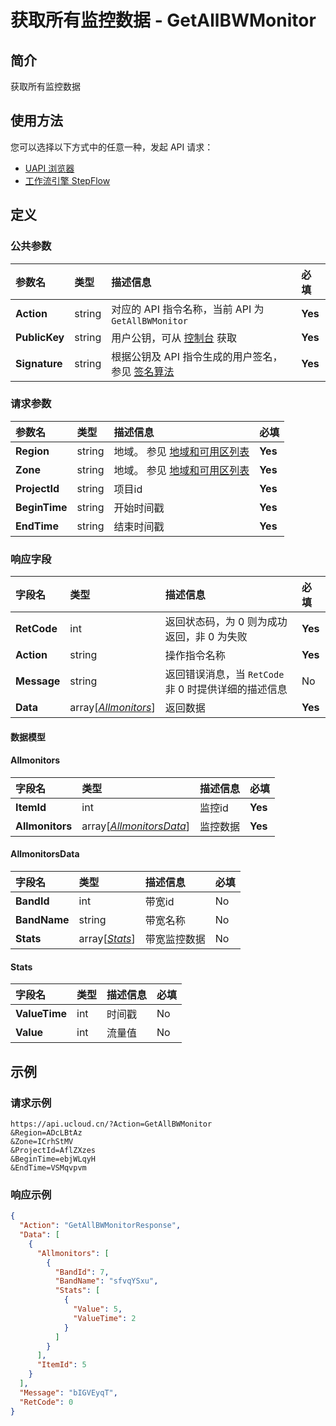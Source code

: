 # 获取所有监控数据 - GetAllBWMonitor

## 简介

获取所有监控数据






## 使用方法

您可以选择以下方式中的任意一种，发起 API 请求：
- [UAPI 浏览器](https://console.ucloud.cn/uapi/detail?id=GetAllBWMonitor)
- [工作流引擎 StepFlow](https://console.ucloud.cn/stepflow/manage/)


## 定义

### 公共参数

| 参数名 | 类型 | 描述信息 | 必填 |
|:---|:---|:---|:---|
| **Action**     | string  | 对应的 API 指令名称，当前 API 为 `GetAllBWMonitor`                        | **Yes** |
| **PublicKey**  | string  | 用户公钥，可从 [控制台](https://console.ucloud.cn/uapi/apikey) 获取                                             | **Yes** |
| **Signature**  | string  | 根据公钥及 API 指令生成的用户签名，参见 [签名算法](api/summary/signature.md)  | **Yes** |

### 请求参数

| 参数名 | 类型 | 描述信息 | 必填 |
|:---|:---|:---|:---|
| **Region** | string | 地域。 参见 [地域和可用区列表](api/summary/regionlist) |**Yes**|
| **Zone** | string | 地域。 参见 [地域和可用区列表](api/summary/regionlist) |**Yes**|
| **ProjectId** | string | 项目id |**Yes**|
| **BeginTime** | string | 开始时间戳 |**Yes**|
| **EndTime** | string | 结束时间戳 |**Yes**|

### 响应字段

| 字段名 | 类型 | 描述信息 | 必填 |
|:---|:---|:---|:---|
| **RetCode** | int | 返回状态码，为 0 则为成功返回，非 0 为失败 |**Yes**|
| **Action** | string | 操作指令名称 |**Yes**|
| **Message** | string | 返回错误消息，当 `RetCode` 非 0 时提供详细的描述信息 |No|
| **Data** | array[[*Allmonitors*](#Allmonitors)] | 返回数据 |**Yes**|

#### 数据模型


#### Allmonitors

| 字段名 | 类型 | 描述信息 | 必填 |
|:---|:---|:---|:---|
| **ItemId** | int | 监控id |**Yes**|
| **Allmonitors** | array[[*AllmonitorsData*](#AllmonitorsData)] | 监控数据 |**Yes**|

#### AllmonitorsData

| 字段名 | 类型 | 描述信息 | 必填 |
|:---|:---|:---|:---|
| **BandId** | int | 带宽id |No|
| **BandName** | string | 带宽名称 |No|
| **Stats** | array[[*Stats*](#Stats)] | 带宽监控数据 |No|

#### Stats

| 字段名 | 类型 | 描述信息 | 必填 |
|:---|:---|:---|:---|
| **ValueTime** | int | 时间戳 |No|
| **Value** | int | 流量值 |No|

## 示例

### 请求示例
    
```
https://api.ucloud.cn/?Action=GetAllBWMonitor
&Region=ADcLBtAz
&Zone=ICrhStMV
&ProjectId=AflZXzes
&BeginTime=ebjWLqyH
&EndTime=VSMqvpvm
```

### 响应示例
    
```json
{
  "Action": "GetAllBWMonitorResponse",
  "Data": [
    {
      "Allmonitors": [
        {
          "BandId": 7,
          "BandName": "sfvqYSxu",
          "Stats": [
            {
              "Value": 5,
              "ValueTime": 2
            }
          ]
        }
      ],
      "ItemId": 5
    }
  ],
  "Message": "bIGVEyqT",
  "RetCode": 0
}
```





